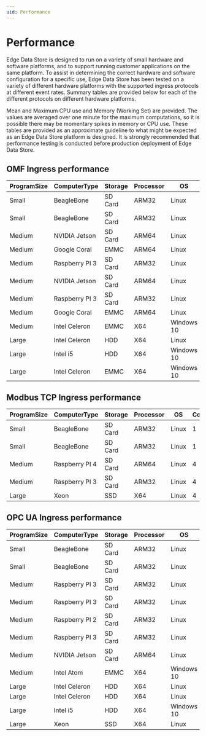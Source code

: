 ```yaml
---
uid: Performance
---
```


# Performance

Edge Data Store is designed to run on a variety of small hardware and software platforms, and to support running customer applications on the same platform. To assist in determining the correct hardware and software configuration for a specific use, Edge Data Store has been tested on a variety of different hardware platforms with the supported ingress protocols at different event rates. Summary tables are provided below for each of the different protocols on different hardware platforms. 

Mean and Maximum CPU use and Memory (Working Set) are provided. The values are averaged over one minute for the maximum computations, so it is possible there may be momentary spikes in memory or CPU use. These tables are provided as an approximate guideline to what might be expected as an Edge Data Store platform is designed. It is strongly recommended that performance testing is conducted before production deployment of Edge Data Store.

## OMF Ingress performance

|ProgramSize|ComputerType|Storage|Processor|OS|Cores|TestType|EventsPerSecond|StreamCount|MeanWorkingSetMB|MaxWorkingSetMB|MeanCPU%|MaxCPU%|
|--|--|--|--|--|--|--|--|--|--|--|--|--|
|Small|BeagleBone|SD Card|ARM32|Linux|1|omf|2|36|109|122|7|91|
|Small|BeagleBone|SD Card|ARM32|Linux|1|omf|6|56|110|124|13|92|
|Medium|NVIDIA Jetson|SD Card|ARM64|Linux|2|omf|21|506|148|153|5|7|
|Medium|Google Coral|EMMC|ARM64|Linux|4|omf|8|16|150|170|7|11|
|Medium|Raspberry PI 3|SD Card|ARM32|Linux|4|omf|101|106|128|151|16|19|
|Medium|NVIDIA Jetson|SD Card|ARM64|Linux|2|omf|469|506|237|291|28|32|
|Medium|Raspberry PI 3|SD Card|ARM32|Linux|4|omf|301|306|156|202|39|43|
|Medium|Google Coral|EMMC|ARM64|Linux|4|omf|214|26|139|153|26|28|
|Medium|Intel Celeron|EMMC|X64|Windows 10|4|omf|243|256|155|190|7|9|
|Large|Intel Celeron|HDD|X64|Linux|2|omf|1627|3006|630|912|79|86|
|Large|Intel i5|HDD|X64|Windows 10|4|omf|1002|1006|353|404|7|7|
|Large|Intel Celeron|EMMC|X64|Windows 10|4|omf|1919|3006|717|858|58|69|

## Modbus TCP Ingress performance

|ProgramSize|ComputerType|Storage|Processor|OS|Cores|TestType|EventsPerSecond|StreamCount|MeanWorkingSetMB|MaxWorkingSetMB|MeanCPU%|MaxCPU%|
|--|--|--|--|--|--|--|--|--|--|--|--|--|
|Small|BeagleBone|SD Card|ARM32|Linux|1|modbus|1|15|112|118|20|62|
|Small|BeagleBone|SD Card|ARM32|Linux|1|modbus|8|35|112|126|65|83|
|Medium|Raspberry PI 4|SD Card|ARM64|Linux|4|modbus|38|105|181|201|4|9|
|Medium|Raspberry PI 3|SD Card|ARM32|Linux|4|modbus|255|305|156|205|22|28|
|Large|Xeon|SSD|X64|Linux|4|modbus|2953|3005|725|943|15|31|

## OPC UA Ingress performance

|ProgramSize|ComputerType|Storage|Processor|OS|Cores|TestType|EventsPerSecond|StreamCount|MeanWorkingSetMB|MaxWorkingSetMB|MeanCPU%|MaxCPU%|
|--|--|--|--|--|--|--|--|--|--|--|--|--|
|Small|BeagleBone|SD Card|ARM32|Linux|1|opcua|52|53|130|146|77|95|
|Small|BeagleBone|SD Card|ARM32|Linux|1|opcua|52|53|131|152|78|94|
|Medium|Raspberry PI 3|SD Card|ARM32|Linux|4|opcua|297|303|170|220|19|21|
|Medium|Raspberry PI 3|SD Card|ARM32|Linux|4|opcua|297|303|170|217|21|23|
|Medium|Raspberry PI 2|SD Card|ARM32|Linux|4|opcua|198|203|161|197|29|33|
|Medium|Raspberry PI 3|SD Card|ARM32|Linux|4|opcua|497|503|166|257|24|26|
|Medium|NVIDIA Jetson|SD Card|ARM64|Linux|4|opcua|498|503|276|346|13|26|
|Medium|Intel Atom|EMMC|X64|Windows 10|4|opcua|498|503|103|157|11|12|
|Large|Intel Celeron|HDD|X64|Linux|2|opcua|9|13|172|178|13|15|
|Large|Intel Celeron|HDD|X64|Linux|2|opcua|89|103|190|213|14|16|
|Large|Intel i5|HDD|X64|Windows 10|4|opcua|8|13|116|148|1|2|
|Large|Xeon|SSD|X64|Linux|4|opcua|2991|3003|754|1046|17|34|
